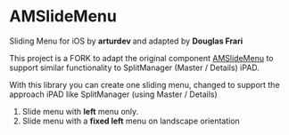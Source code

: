 AMSlideMenu  
===========

Sliding Menu for iOS by <b> arturdev </b> and adapted by <b>Douglas Frari</b> 

This project is a FORK to adapt the original component <a href="https://github.com/SocialObjects-Software/AMSlideMenu">AMSlideMenu</a> to support similar functionality to SplitManager (Master / Details) iPAD.

With this library you can create one sliding menu, changed to support the approach iPAD like SplitManager (using Master / Details)<br>

1. Slide menu with <b>left</b> menu only. <br> 
2. Slide menu with a <b>fixed left</b> menu on landscape orientation 